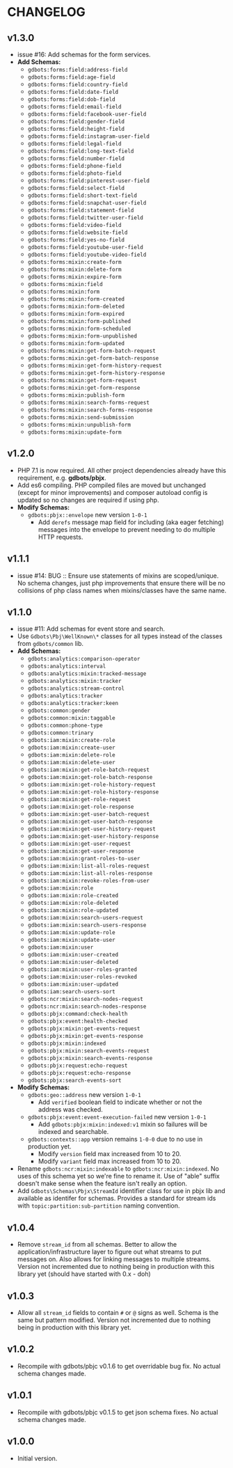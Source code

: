 # CHANGELOG


## v1.3.0
* issue #16: Add schemas for the form services.
* __Add Schemas:__
  * `gdbots:forms:field:address-field`
  * `gdbots:forms:field:age-field`
  * `gdbots:forms:field:country-field`
  * `gdbots:forms:field:date-field`
  * `gdbots:forms:field:dob-field`
  * `gdbots:forms:field:email-field`
  * `gdbots:forms:field:facebook-user-field`
  * `gdbots:forms:field:gender-field`
  * `gdbots:forms:field:height-field`
  * `gdbots:forms:field:instagram-user-field`
  * `gdbots:forms:field:legal-field`
  * `gdbots:forms:field:long-text-field`
  * `gdbots:forms:field:number-field`
  * `gdbots:forms:field:phone-field`
  * `gdbots:forms:field:photo-field`
  * `gdbots:forms:field:pinterest-user-field`
  * `gdbots:forms:field:select-field`
  * `gdbots:forms:field:short-text-field`
  * `gdbots:forms:field:snapchat-user-field`
  * `gdbots:forms:field:statement-field`
  * `gdbots:forms:field:twitter-user-field`
  * `gdbots:forms:field:video-field`
  * `gdbots:forms:field:website-field`
  * `gdbots:forms:field:yes-no-field`
  * `gdbots:forms:field:youtube-user-field`
  * `gdbots:forms:field:youtube-video-field`
  * `gdbots:forms:mixin:create-form`
  * `gdbots:forms:mixin:delete-form`
  * `gdbots:forms:mixin:expire-form`
  * `gdbots:forms:mixin:field`
  * `gdbots:forms:mixin:form`
  * `gdbots:forms:mixin:form-created`
  * `gdbots:forms:mixin:form-deleted`
  * `gdbots:forms:mixin:form-expired`
  * `gdbots:forms:mixin:form-published`
  * `gdbots:forms:mixin:form-scheduled`
  * `gdbots:forms:mixin:form-unpublished`
  * `gdbots:forms:mixin:form-updated`
  * `gdbots:forms:mixin:get-form-batch-request`
  * `gdbots:forms:mixin:get-form-batch-response`
  * `gdbots:forms:mixin:get-form-history-request`
  * `gdbots:forms:mixin:get-form-history-response`
  * `gdbots:forms:mixin:get-form-request`
  * `gdbots:forms:mixin:get-form-response`
  * `gdbots:forms:mixin:publish-form`
  * `gdbots:forms:mixin:search-forms-request`
  * `gdbots:forms:mixin:search-forms-response`
  * `gdbots:forms:mixin:send-submission`
  * `gdbots:forms:mixin:unpublish-form`
  * `gdbots:forms:mixin:update-form`


## v1.2.0
* PHP 7.1 is now required.  All other project dependencies already have this requirement, e.g. __gdbots/pbjx__.
* Add es6 compiling. PHP compiled files are moved but unchanged (except for minor improvements) and composer 
  autoload config is updated so no changes are required if using php.
* __Modify Schemas:__
  * `gdbots:pbjx::envelope` new version `1-0-1`
    * Add `derefs` message map field for including (aka eager fetching) messages
      into the envelope to prevent needing to do multiple HTTP requests.  


## v1.1.1
* issue #14: BUG :: Ensure use statements of mixins are scoped/unique.  No schema changes, just php improvements
  that ensure there will be no collisions of php class names when mixins/classes have the same name.


## v1.1.0
* issue #11: Add schemas for event store and search.
* Use `Gdbots\Pbj\WellKnown\*` classes for all types instead of the classes from `gdbots/common` lib.
* __Add Schemas:__
  * `gdbots:analytics:comparison-operator`
  * `gdbots:analytics:interval`
  * `gdbots:analytics:mixin:tracked-message`
  * `gdbots:analytics:mixin:tracker`
  * `gdbots:analytics:stream-control`
  * `gdbots:analytics:tracker`
  * `gdbots:analytics:tracker:keen`
  * `gdbots:common:gender`
  * `gdbots:common:mixin:taggable`
  * `gdbots:common:phone-type`
  * `gdbots:common:trinary`
  * `gdbots:iam:mixin:create-role`
  * `gdbots:iam:mixin:create-user`
  * `gdbots:iam:mixin:delete-role`
  * `gdbots:iam:mixin:delete-user`
  * `gdbots:iam:mixin:get-role-batch-request`
  * `gdbots:iam:mixin:get-role-batch-response`
  * `gdbots:iam:mixin:get-role-history-request`
  * `gdbots:iam:mixin:get-role-history-response`
  * `gdbots:iam:mixin:get-role-request`
  * `gdbots:iam:mixin:get-role-response`
  * `gdbots:iam:mixin:get-user-batch-request`
  * `gdbots:iam:mixin:get-user-batch-response`
  * `gdbots:iam:mixin:get-user-history-request`
  * `gdbots:iam:mixin:get-user-history-response`
  * `gdbots:iam:mixin:get-user-request`
  * `gdbots:iam:mixin:get-user-response`
  * `gdbots:iam:mixin:grant-roles-to-user`
  * `gdbots:iam:mixin:list-all-roles-request`
  * `gdbots:iam:mixin:list-all-roles-response`
  * `gdbots:iam:mixin:revoke-roles-from-user`
  * `gdbots:iam:mixin:role`
  * `gdbots:iam:mixin:role-created`
  * `gdbots:iam:mixin:role-deleted`
  * `gdbots:iam:mixin:role-updated`
  * `gdbots:iam:mixin:search-users-request`
  * `gdbots:iam:mixin:search-users-response`
  * `gdbots:iam:mixin:update-role`
  * `gdbots:iam:mixin:update-user`
  * `gdbots:iam:mixin:user`
  * `gdbots:iam:mixin:user-created`
  * `gdbots:iam:mixin:user-deleted`
  * `gdbots:iam:mixin:user-roles-granted`
  * `gdbots:iam:mixin:user-roles-revoked`
  * `gdbots:iam:mixin:user-updated`
  * `gdbots:iam:search-users-sort`
  * `gdbots:ncr:mixin:search-nodes-request`
  * `gdbots:ncr:mixin:search-nodes-response`
  * `gdbots:pbjx:command:check-health`
  * `gdbots:pbjx:event:health-checked`
  * `gdbots:pbjx:mixin:get-events-request`
  * `gdbots:pbjx:mixin:get-events-response`
  * `gdbots:pbjx:mixin:indexed`
  * `gdbots:pbjx:mixin:search-events-request`
  * `gdbots:pbjx:mixin:search-events-response`
  * `gdbots:pbjx:request:echo-request`
  * `gdbots:pbjx:request:echo-response`
  * `gdbots:pbjx:search-events-sort`
* __Modify Schemas:__
  * `gdbots:geo::address` new version `1-0-1`
    * Add `verified` boolean field to indicate whether or not the address was checked.
  * `gdbots:pbjx:event:event-execution-failed` new version `1-0-1`
    * Add `gdbots:pbjx:mixin:indexed:v1` mixin so failures will be indexed and searchable.
  * `gdbots:contexts::app` version remains `1-0-0` due to no use in production yet.
    * Modify `version` field max increased from 10 to 20.
    * Modify `variant` field max increased from 10 to 20.
* Rename `gdbots:ncr:mixin:indexable` to `gdbots:ncr:mixin:indexed`.  No uses of this schema yet
  so we're fine to rename it.  Use of "able" suffix doesn't make sense when the feature isn't really an option.
* Add `Gdbots\Schemas\Pbjx\StreamId` identifier class for use in pbjx lib and available as identifer for schemas.
  Provides a standard for stream ids with `topic:partition:sub-partition` naming convention.


## v1.0.4
* Remove `stream_id` from all schemas.  Better to allow the application/infrastructure layer to figure out
  what streams to put messages on.  Also allows for linking messages to multiple streams.
  Version not incremented due to nothing being in production with this library yet (should have started with 0.x - doh)


## v1.0.3
* Allow all `stream_id` fields to contain `#` or `@` signs as well.  Schema is the same but pattern modified.
  Version not incremented due to nothing being in production with this library yet.


## v1.0.2
* Recompile with gdbots/pbjc v0.1.6 to get overridable bug fix.  No actual schema changes made.


## v1.0.1
* Recompile with gdbots/pbjc v0.1.5 to get json schema fixes.  No actual schema changes made.


## v1.0.0
* Initial version.
